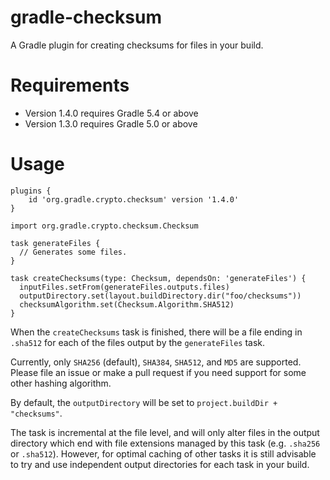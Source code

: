 # gradle-checksum
A Gradle plugin for creating checksums for files in your build.

# Requirements
- Version 1.4.0 requires Gradle 5.4 or above
- Version 1.3.0 requires Gradle 5.0 or above

# Usage

```$gradle
plugins {
    id 'org.gradle.crypto.checksum' version '1.4.0'
}

import org.gradle.crypto.checksum.Checksum

task generateFiles {
  // Generates some files.
}

task createChecksums(type: Checksum, dependsOn: 'generateFiles') {
  inputFiles.setFrom(generateFiles.outputs.files)
  outputDirectory.set(layout.buildDirectory.dir("foo/checksums"))
  checksumAlgorithm.set(Checksum.Algorithm.SHA512)
}
```

When the `createChecksums` task is finished, there will be a file ending in
`.sha512` for each of the files output by the `generateFiles` task.

Currently, only `SHA256` (default), `SHA384`, `SHA512`, and `MD5` are
supported. Please file an issue or make a pull request if you need support
for some other hashing algorithm.

By default, the `outputDirectory` will be set to `project.buildDir + "checksums"`.

The task is incremental at the file level, and will only alter files in the
output directory which end with file extensions managed by this task
(e.g. `.sha256` or `.sha512`). However, for optimal caching of other tasks
it is still advisable to try and use independent output directories for
each task in your build.
